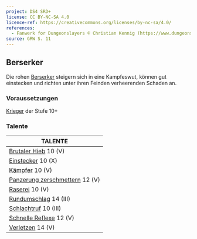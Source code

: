 ```yaml
---
project: DS4 SRD+
license: CC BY-NC-SA 4.0
licence-ref: https://creativecommons.org/licenses/by-nc-sa/4.0/
references: 
  - Fanwerk for Dungeonslayers © Christian Kennig (https://www.dungeonslayers.net/)
source: GRW S. 11
---
```


## Berserker

Die rohen [Berserker](charaktere-heldenklassen-berserker.md) steigern sich in eine Kampfeswut, können gut einstecken und richten unter ihren Feinden verheerenden Schaden an.

### Voraussetzungen

[Krieger](charaktere-klasse-krieger.md) der Stufe 10+

### Talente

| TALENTE                                                              |
| -------------------------------------------------------------------- |
| [Brutaler Hieb](talente/brutaler-hieb.md) 10 (V)                     |
| [Einstecker](talente/einstecker.md) 10 (X)                           |
| [Kämpfer](talente/kaempfer.md) 10 (V)                                |
| [Panzerung zerschmettern](talente/panzerung-zerschmettern.md) 12 (V) |
| [Raserei](talente/raserei.md) 10 (V)                                 |
| [Rundumschlag](talente/rundumschlag.md) 14 (III)                     |
| [Schlachtruf](talente/schlachtruf.md) 10 (III)                       |
| [Schnelle Reflexe](talente/schnelle-reflexe.md) 12 (V)               |
| [Verletzen](talente/verletzen.md) 14 (V)                             |

